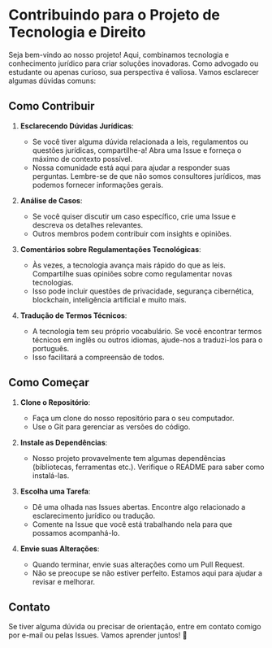 # Contribuindo para o Projeto de Tecnologia e Direito

Seja bem-vindo ao nosso projeto! Aqui, combinamos tecnologia e conhecimento jurídico para criar soluções inovadoras. Como advogado ou estudante ou apenas curioso, sua perspectiva é valiosa. Vamos esclarecer algumas dúvidas comuns:

## Como Contribuir

1. **Esclarecendo Dúvidas Jurídicas**:
   - Se você tiver alguma dúvida relacionada a leis, regulamentos ou questões jurídicas, compartilhe-a! Abra uma Issue e forneça o máximo de contexto possível.
   - Nossa comunidade está aqui para ajudar a responder suas perguntas. Lembre-se de que não somos consultores jurídicos, mas podemos fornecer informações gerais.

2. **Análise de Casos**:
   - Se você quiser discutir um caso específico, crie uma Issue e descreva os detalhes relevantes.
   - Outros membros podem contribuir com insights e opiniões.

3. **Comentários sobre Regulamentações Tecnológicas**:
   - Às vezes, a tecnologia avança mais rápido do que as leis. Compartilhe suas opiniões sobre como regulamentar novas tecnologias.
   - Isso pode incluir questões de privacidade, segurança cibernética, blockchain, inteligência artificial e muito mais.

4. **Tradução de Termos Técnicos**:
   - A tecnologia tem seu próprio vocabulário. Se você encontrar termos técnicos em inglês ou outros idiomas, ajude-nos a traduzi-los para o português.
   - Isso facilitará a compreensão de todos.

## Como Começar

1. **Clone o Repositório**:
   - Faça um clone do nosso repositório para o seu computador.
   - Use o Git para gerenciar as versões do código.

2. **Instale as Dependências**:
   - Nosso projeto provavelmente tem algumas dependências (bibliotecas, ferramentas etc.). Verifique o README para saber como instalá-las.

3. **Escolha uma Tarefa**:
   - Dê uma olhada nas Issues abertas. Encontre algo relacionado a esclarecimento jurídico ou tradução.
   - Comente na Issue que você está trabalhando nela para que possamos acompanhá-lo.

4. **Envie suas Alterações**:
   - Quando terminar, envie suas alterações como um Pull Request.
   - Não se preocupe se não estiver perfeito. Estamos aqui para ajudar a revisar e melhorar.

## Contato

Se tiver alguma dúvida ou precisar de orientação, entre em contato comigo por e-mail ou pelas Issues. Vamos aprender juntos! 🚀
